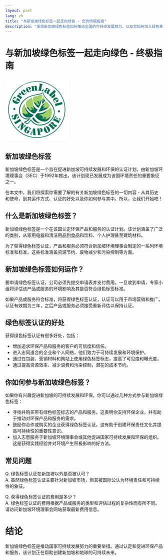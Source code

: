 ```yaml
---
layout: post
lang: zh
title: "与新加坡绿色标签一起走向绿色 - 您的终极指南"
description: "发现新加坡绿色标签如何推动全国的可持续发展努力，以及您如何加入绿色革命。"
---
```


# 与新加坡绿色标签一起走向绿色 - 终极指南
![Green Label Singapore](/images/greenlabel.png "新加坡绿色标签")

## 新加坡绿色标签
新加坡绿色标签是一个旨在促进新加坡可持续发展和环保的认证计划。由新加坡环境理事会（SEC）于1992年推出，该计划现已发展成为该国环境责任的重要象征之一。

在本文中，我们将探索你需要了解的有关新加坡绿色标签的一切内容 - 从其历史和使命，到其运作方式、认证的好处以及你如何参与其中。所以，让我们开始吧！

## 什么是新加坡绿色标签？

新加坡绿色标签是一个在该国认定环保产品和服务的认证计划。该计划涵盖了广泛的类别，从家用电器和清洁用品到食品和饮料、个人护理甚至建筑材料。

为了获得绿色标签认证，产品和服务必须符合新加坡环境理事会制定的一系列环境标准和标准。这些标准涵盖资源节约、废物减少和污染控制等方面。

## 新加坡绿色标签如何运作？

要申请绿色标签认证，公司必须先提交申请表并支付费用。一旦收到申请，专家小组将评估该产品或服务的环境影响及其是否符合绿色标签标准。

如果产品或服务符合标准，将获得绿色标签认证，认证可以用于市场营销和推广。认证有效期为三年，之后产品或服务必须接受重新评估以保持认证。

## 绿色标签认证的好处

获得绿色标签认证有很多好处，包括：

* 增加追求环保产品和服务的客户的可信度和信任。
* 进入志同道合的企业和个人网络，他们致力于可持续发展和环境保护。
* 通过在包装、营销材料和网站上使用绿色标签标志，提高了可见度和曝光度。
* 通过提高资源效率、减少浪费和污染控制，潜在的成本节约。

## 你如何参与新加坡绿色标签？

如果你有兴趣促进新加坡的可持续发展和环保，你可以通过几种方式参与新加坡绿色标签：

* 寻找并购买带有绿色标签标志的产品和服务。这表明你支持环保企业，并有助于推动对环保产品和服务的需求。
* 鼓励你合作或购买的企业获得绿色标签认证。这有助于创建环保责任文化并提高可持续性的重要性意识。
* 加入志愿服务于新加坡环境理事会或其他促进国家可持续发展和环保的组织。这是获得实践经验并对环境产生积极影响的好方法。

## 常见问题

Q. 绿色标签认证在新加坡以外是否被认可？  
A. 虽然绿色标签认证主要针对新加坡市场，但其被国际公认为环境责任和可持续性的象征。

Q. 获得绿色标签认证的费用是多少？  
A. 绿色标签认证的费用根据产品或服务的类型和评估过程的复杂性而有所不同。请访问新加坡环境理事会网站获取最新费用信息。

# 结论
新加坡绿色标签是推动国家可持续发展努力的重要举措。通过认定和促进环保产品和服务，该计划正在帮助创建新加坡和地球的可持续未来。
